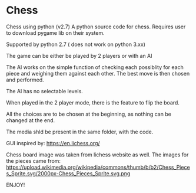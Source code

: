 # Chess
Chess using python (v2.7)
A python source code for chess. Requires user to download pygame lib on their system.

Supported by python 2.7 ( does not work on python 3.xx)

The game can be either be played by 2 players or with an AI

The AI works on the simple function of checking each possiblity for each piece and weighing them against each other. The best move is then chosen and performed.

The AI has no selectable levels.

When played in the 2 player mode, there is the feature to flip the board.

All the choices are to be chosen at the beginning, as nothing can be changed at the end.

The media shld be present in the same folder, with the code.

GUI inspired by: https://en.lichess.org/

Chess board image was taken from lichess website as well. The images for the pieces came from: https://upload.wikimedia.org/wikipedia/commons/thumb/b/b2/Chess_Pieces_Sprite.svg/2000px-Chess_Pieces_Sprite.svg.png

ENJOY!
